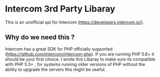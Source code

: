 # Intercom 3rd Party Libaray

This is an unofficial api for Intercom (https://developers.intercom.io/).

## Why do we need this ?

Intercom has a great SDK for PHP officially supported (https://github.com/intercom/intercom-php). If you are running PHP 5.6+
it should be your first choice. I wrote this Libaray to make sure its compatible with
PHP 5.3+ , for systems running older versions of PHP without the ability to upgrade
the servers this might be useful.
